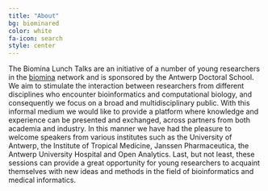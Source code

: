 ```yaml
---
title: "About"
bg: biominared
color: white
fa-icon: search
style: center
---
```


The Biomina Lunch Talks are an initiative of a number of young researchers in the [biomina](https://www.biomina.be) network and is sponsored by the Antwerp Doctoral School. We aim to stimulate the interaction between researchers from different disciplines who encounter bioinformatics and computational biology, and consequently we focus on a broad and multidisciplinary public. With this informal medium we would like to provide a platform where knowledge and experience can be presented and exchanged, across partners from both academia and industry. In this manner we have had the pleasure to welcome speakers from various institutes such as the University of Antwerp, the Institute of Tropical Medicine, Janssen Pharmaceutica, the Antwerp University Hospital and Open Analytics. Last, but not least, these sessions can provide a great opportunity for young researchers to acquaint themselves with new ideas and methods in the field of bioinformatics and medical informatics.
